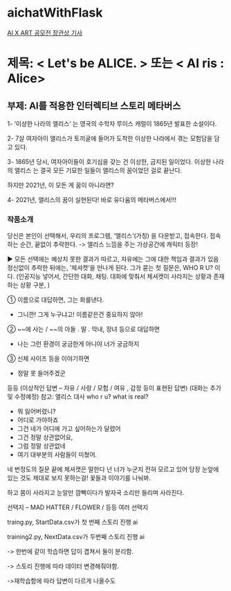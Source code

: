 ﻿# aichatWithFlask
 [AI X ART 공모전 장관상 기사](https://www.lecturernews.com/news/articleView.html?idxno=84213)
# 제목: < Let's be ALICE. > 또는 < AI ris : Alice>

## 부제: AI를 적용한 인터렉티브 스토리 메타버스 


1- ‘이상한 나라의 앨리스‘ 는 영국의 수학자 루이스 캐럴이 1865년 발표한 소설이다.

2- 7살 여자아이 앨리스가 토끼굴에 들어가 도착한 이상한 나라에서 겪는 모험담을 담고 있다.

3- 1865년 당시, 여자아이들이 호기심을 갖는 건 이상한, 금지된 일이었다.
   이상한 나라의 앨리스 는 결국 모든 기묘한 일들이 앨리스의 꿈이었던 걸로 끝난다.

   하지만 2021년, 이 모든 게 꿈이 아니라면?

4- 2021년, 앨리스의 꿈이 실현된다! 바로 유다움의 메타버스에서!!!

### 작품소개

당신은 본인이 선택해서, 우리의 프로그램, ’앨리스‘(가칭) 을 다운받고, 접속한다.
접속하는 순간, 끝없이 추락한다.
-> 앨리스 느낌을 주는 가상공간에 캐릭터 등장!

▶ 모든 선택에는 예상치 못한 결과가 따르고, 자유에는 그에 대한 책임과 결과가 있음
정신없이 추락한 뒤에는, ’체셔캣’을 만나게 된다. 그가 묻는 첫 질문은, WHO R U? 이다.
(인공지능 넣어서, 간단한 대화, 채팅. 대화에 맞춰서 체셔캣이 사라지는 상황과 존재하는 상황 구분, )

➀ 이름으로 대답하면, 그는 화를낸다.
   - 그니깐! 그게 누구냐고! 이름같은건 중요하지 않아!

➁ ~~에 사는 / ~~의 아들 . 딸 . 막내, 장녀 등으로 대답하면
   - 나는 그런 환경이 궁금한게 아니야 너가 궁금하지

③ 신체 사이즈 등을 이야기하면
   - 정말 못 들어주겠군

등등
(이상적인 답변 – 자유 / 사랑 / 모험 / 여유 , 감정 등이 표현된 답변)
(대화는 추가 및 수정예정)
참고: 앨리스 대사
who r u? 
what is real? 
- 뭐 잃어버렸니? 
- 어디로 가야하죠
- 그건 네가 어디에 가고 싶어하는가 달렸어
- 그건 정말 상관없어요, 
- 그럼 정말 상관없네
- 여기 대부분의 사람들이 미쳤어.



네 번정도의 질문 끝에 체셔캣은 말한다
넌 너가 누군지 전혀 모르고 있어
당장 눈앞에 있는 것도 제대로 보지 못하는걸!
꽃들과 이야기를 나눠봐.

하고 몸이 사라지고 눈알만 깜빡이다가
발자국 소리만 들리며 사라진다.

선택지 – MAD HATTER / FLOWER / 등등 여러 선택지

traing.py, StartData.csv가 첫 번째 스토리 진행 ai

training2.py, NextData.csv가 두번째 스토리 진행 ai

-> 한번에 같이 학습하면 답이 겹쳐서 둘이 분리함.

-> 스토리 진행에 따라 데이터 변경해줘야함.

->재학습함에 따라 답변이 다르게 나올수도




